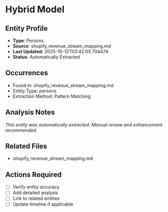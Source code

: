 # Hybrid Model

## Entity Profile
- **Type**: Persons
- **Source**: shopify_revenue_stream_mapping.md
- **Last Updated**: 2025-10-12T03:42:05.704474
- **Status**: Automatically Extracted

## Occurrences
- Found in: shopify_revenue_stream_mapping.md
- Entity Type: persons
- Extraction Method: Pattern Matching

## Analysis Notes
*This entity was automatically extracted. Manual review and enhancement recommended.*

## Related Files
- shopify_revenue_stream_mapping.md

## Actions Required
- [ ] Verify entity accuracy
- [ ] Add detailed analysis
- [ ] Link to related entities
- [ ] Update timeline if applicable
